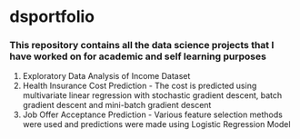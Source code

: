 # dsportfolio
### This repository contains all the data science projects that I have worked on for academic and self learning purposes
1. Exploratory Data Analysis of Income Dataset
2. Health Insurance Cost Prediction - The cost is predicted using multivariate linear regression with stochastic gradient descent, batch gradient descent and mini-batch gradient descent
3. Job Offer Acceptance Prediction - Various feature selection methods were used and predictions were made using Logistic Regression Model
